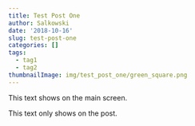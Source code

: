 ```yaml
---
title: Test Post One
author: Salkowski
date: '2018-10-16'
slug: test-post-one
categories: []
tags:
  - tag1
  - tag2
thumbnailImage: img/test_post_one/green_square.png
---
```


This text shows on the main screen.

<!--more-->

This text only shows on the post.